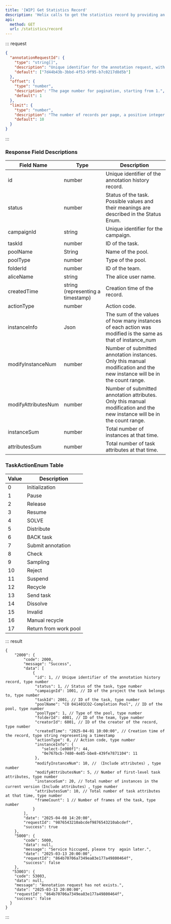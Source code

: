 ```yaml
---
title: '[WIP] Get Statistics Record'
description: 'Helix calls to get the statistics record by providing an array of annotationRequestId and pagination information, which can be used to workload statistics and query the relevant annotation records..'
api:
  method: GET
  url: /statistics/record
---
```


::: request

```json [query]
{
  "annotationRequestId": {
    "type": "string[]",
    "description": "Unique identifier for the annotation request, with a maximum length of 255 bytes.",
    "default": ["7d44b43b-3bbd-4f53-9f95-b7c0217d8d5b"]
  },
  "offset": {
    "type": "number",
    "description": "The page number for pagination, starting from 1.",
    "default": 1
  },
  "limit": {
    "type": "number",
    "description": "The number of records per page, a positive integer.By default, protect the maximum value of the server is 1000.",
    "default": 10
  }
}
```

:::

### Response Field Descriptions

| Field Name          | Type                              | Description                                                                                                               |
| ------------------- | --------------------------------- | ------------------------------------------------------------------------------------------------------------------------- |
| id                  | number                            | Unique identifier of the annotation history record.                                                                       |
| status              | number                            | Status of the task. Possible values and their meanings are described in the Status Enum.                                  |
| campaignId          | string                            | Unique identifier for the campaign.                                                                                       |
| taskId              | number                            | ID of the task.                                                                                                           |
| poolName            | String                            | Name of the pool.                                                                                                         |
| poolType            | number                            | Type of the pool.                                                                                                         |
| folderId            | number                            | ID of the team.                                                                                                           |
| aliceName           | string                            | The alice user name.                                                                                                      |
| createdTime         | string (representing a timestamp) | Creation time of the record.                                                                                              |
| actionType          | number                            | Action code.                                                                                                              |
| instanceInfo        | Json                              | The sum of the values of how many instances of each action was modified is the same as that of instance_num               |
| modifyInstanceNum   | number                            | Number of submitted annotation instances. Only this manual modification and the new instance will be in the count range.  |
| modifyAttributesNum | number                            | Number of submitted annotation attributes. Only this manual modification and the new instance will be in the count range. |
| instanceSum         | number                            | Total number of instances at that time.                                                                                   |
| attributesSum       | number                            | Total number of task attributes at that time.                                                                             |

### TaskActionEnum Table

| Value | Description           |
| ----- | --------------------- |
| 0     | Initialization        |
| 1     | Pause                 |
| 2     | Release               |
| 3     | Resume                |
| 4     | SOLVE                 |
| 5     | Distribute            |
| 6     | BACK task             |
| 7     | Submit annotation     |
| 8     | Check                 |
| 9     | Sampling              |
| 10    | Reject                |
| 11    | Suspend               |
| 12    | Recycle               |
| 13    | Send task             |
| 14    | Dissolve              |
| 15    | Invalid               |
| 16    | Manual recycle        |
| 17    | Return from work pool |

::: result

```json[responses]
{
    "2000": {
        "code": 2000,
        "message": "Success",
        "data": [
            {
             "id": 1, // Unique identifier of the annotation history record, type number
             "status": 1, // Status of the task, type number
             "campaignId": 1001, // ID of the project the task belongs to, type number
             "taskId": 2001, // ID of the task, type number
             "poolName": "CO 041401CO2-Completion Pool", // ID of the pool, type number
             "poolType": 1, // Type of the pool, type number
             "folderId": 4001, // ID of the team, type number
             "creatorId": 6001, // ID of the creator of the record, type number
             "createdTime": "2025-04-01 10:00:00", // Creation time of the record, type string representing a timestamp
             "actionType": 0, // Action code, type number
             "instanceInfo": {
                "select-[e000f]": 44,
                "0e767bcb-7480-4e85-bbe8-439fe7871104": 11
             },
             "modifyInstanceNum": 10, // （Include attributes）, type number
             "modifyAttributesNum": 5, // Number of first-level task attributes, type number
             "instanceSum": 20, // Total number of instances in the current version（Include attributes）, type number
             "attributesSum": 10, // Total number of task attributes at that time, type number
             "frameCount": 1 // Number of frames of the task, type number
            }
        ],
        "date": "2025-04-08 14:20:00",
        "requestId": "9876543210abcdef9876543210abcdef",
        "success": true
    },
    "5000": {
        "code": 5000,
        "data": null,
        "message": "Service hiccuped, please try  again later.",
        "date": "2025-03-13 20:00:00",
        "requestId": "864b70706a7349ea83e177a49800464f",
        "success": false
    },
   "53003": {
    "code": 53003,
    "data": null,
    "message": "Annotation request has not exists.",
    "date": "2025-03-13 20:00:00",
    "requestId": "864b70706a7349ea83e177a49800464f",
    "success": false
  }
}
```

:::
